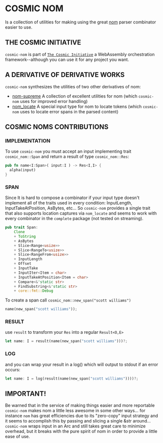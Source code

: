 # COSMIC NOM
Is a collection of utilities for making using the great [nom](https://crates.io/crates/nom)
parser combinator easier to use.

## THE COSMIC INITIATIVE
`cosmic-nom` is part of [`The Cosmic Initiative`](http://thecosmicinitiative.io) a WebAssembly orchestration framework--although you can use it for any project you want.

## A DERIVATIVE OF DERIVATIVE WORKS
`cosmic-nom` synthesizes the utilities of two other derivatives of nom: 
* [nom-supreme](https://crates.io/crates/nom-supreme) A collection of excellent utilities for nom (which `cosmic-nom` uses for improved error handling)
* [nom_locate](https://crates.io/crates/nom_locate) A special input type for nom to locate tokens (which `cosmic-nom` uses to locate error spans in the parsed content)

## COSMIC NOMS CONTRIBUTIONS

### IMPLEMENTATION
To use `cosmic-nom` you must accept an input implementing trait `cosmic_nom::Span` and return a result of type `cosmic_nom::Res`: 
```rust
pub fn name<I:Span>( input:I ) -> Res<I,I> {
  alpha(input)
}
```

### SPAN
Since It is hard to compose a combinator if your input type doesn't implement all of the traits used in every condition: InputLength, InputTakeAtPosition, AsBytes, etc... 
So `cosmic-nom` provides a single trait that also supports location captures via `nom_locate` and seems to work with every combinator
in the `complete` package (not tested on streaming).

```rust
pub trait Span:
    Clone
    + ToString
    + AsBytes
    + Slice<Range<usize>>
    + Slice<RangeTo<usize>>
    + Slice<RangeFrom<usize>>
    + InputLength
    + Offset
    + InputTake
    + InputIter<Item = char>
    + InputTakeAtPosition<Item = char>
    + Compare<&'static str>
    + FindSubstring<&'static str>
    + core::fmt::Debug
```

To create a span call `cosmic_nom::new_span("scott williams")`

```rust
name(new_span("scott williams"));
```

### RESULT
use `result` to transform your `Res` into a regular `Result<O,E>`

```rust
let name: I = result(name(new_span("scott williams")))?;
```

### LOG
and you can wrap your result in a log() which will output to stdout if an error occurs:
```rust
let name: I = log(result(name(new_span("scott williams"))))?;
```

## IMPORTANT!
Be warned that in the service of making things easier and more reportable `cosmic-nom`
makes nom a little less awesome in some other ways... for instance `nom` has great efficiencies due to its "zero-copy"
input strategy and it seems to accomplish this by passing and slicing a single &str around...
`cosmic-nom` wraps input in an Arc and still takes great care to minimize overhead,
but it breaks with the pure spirit of nom in order to provide a little ease of use.

